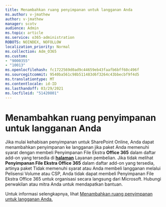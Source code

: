 ```yaml
---
title: Menambahkan ruang penyimpanan untuk langganan Anda
ms.author: v-jmathew
author: v-jmathew
manager: scotv
audience: Admin
ms.topic: article
ms.service: o365-administration
ROBOTS: NOINDEX, NOFOLLOW
localization_priority: Normal
ms.collection: Adm_O365
ms.custom:
- "9000355"
- "10013"
ms.openlocfilehash: fc1722569d0ad9c44659eb43faafb6bff60c496f
ms.sourcegitcommit: 9540ba561c98b511483d6f3264c43bbecbf9f4d5
ms.translationtype: MT
ms.contentlocale: id-ID
ms.lasthandoff: 03/29/2021
ms.locfileid: "51420801"
---
```

# <a name="add-storage-space-for-your-subscription"></a>Menambahkan ruang penyimpanan untuk langganan Anda

Jika mulai kehabisan penyimpanan untuk SharePoint Online, Anda dapat menambahkan [](https://docs.microsoft.com/microsoft-365/commerce/add-storage-space) penyimpanan ke langganan jika paket Anda memenuhi syarat dengan membeli Penyimpanan File Ekstra **Office 365** dalam daftar add-on yang tersedia di **[halaman](https://go.microsoft.com/fwlink/p/?linkid=868433)** Layanan pembelian. Jika tidak melihat **Penyimpanan File Ekstra Office 365** dalam daftar add-on yang tersedia, artinya paket Tidak memenuhi syarat atau Anda membeli langganan melalui Pelisensi Volume atau CSP, Anda tidak dapat membeli Penyimpanan File Ekstra Office 365 untuk organisasi secara langsung dari Microsoft. Hubungi perwakilan atau mitra Anda untuk mendapatkan bantuan.

Untuk informasi selengkapnya, lihat [Menambahkan ruang penyimpanan untuk langganan Anda.](https://docs.microsoft.com/microsoft-365/commerce/add-storage-space)
